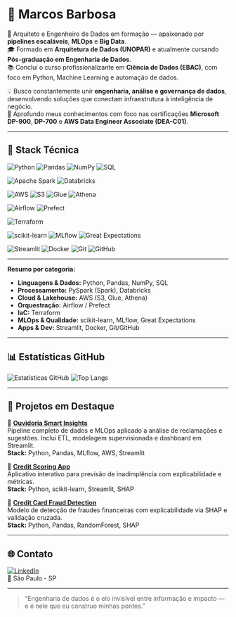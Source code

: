 # 👋 Marcos Barbosa  

🎯 Arquiteto e Engenheiro de Dados em formação — apaixonado por **pipelines escaláveis**, **MLOps** e **Big Data**.  
🎓 Formado em **Arquitetura de Dados (UNOPAR)** e atualmente cursando **Pós-graduação em Engenharia de Dados**.  
📚 Concluí o curso profissionalizante em **Ciência de Dados (EBAC)**, com foco em Python, Machine Learning e automação de dados.  

💡 Busco constantemente unir **engenharia, análise e governança de dados**, desenvolvendo soluções que conectam infraestrutura à inteligência de negócio.  
💼 Aprofundo meus conhecimentos com foco nas certificações **Microsoft DP-900**, **DP-700** e **AWS Data Engineer Associate (DEA-C01)**.

---

## 🧠 Stack Técnica

<!-- Core de dados -->
![Python](https://img.shields.io/badge/Python-3776AB?logo=python&logoColor=white)
![Pandas](https://img.shields.io/badge/Pandas-150458?logo=pandas&logoColor=white)
![NumPy](https://img.shields.io/badge/NumPy-013243?logo=numpy&logoColor=white)
![SQL](https://img.shields.io/badge/SQL-336791?logo=postgresql&logoColor=white)

<!-- Processamento & Big Data -->
![Apache Spark](https://img.shields.io/badge/Apache_Spark-E25A1C?logo=apachespark&logoColor=white)
![Databricks](https://img.shields.io/badge/Databricks-FF3621?logo=databricks&logoColor=white)

<!-- Cloud & Lakehouse -->
![AWS](https://img.shields.io/badge/AWS-232F3E?logo=amazonaws&logoColor=white)
![S3](https://img.shields.io/badge/AWS%20S3-569A31?logo=amazons3&logoColor=white)
![Glue](https://img.shields.io/badge/AWS%20Glue-232F3E?logo=amazonaws&logoColor=white)
![Athena](https://img.shields.io/badge/AWS%20Athena-232F3E?logo=amazonaws&logoColor=white)

<!-- Orquestração -->
![Airflow](https://img.shields.io/badge/Apache_Airflow-017CEE?logo=apacheairflow&logoColor=white)
![Prefect](https://img.shields.io/badge/Prefect-0A1633?logo=prefect&logoColor=white)

<!-- IaC -->
![Terraform](https://img.shields.io/badge/Terraform-844FBA?logo=terraform&logoColor=white)

<!-- MLOps & Qualidade -->
![scikit-learn](https://img.shields.io/badge/scikit--learn-F7931E?logo=scikitlearn&logoColor=white)
![MLflow](https://img.shields.io/badge/MLflow-0194E2?logo=mlflow&logoColor=white)
![Great Expectations](https://img.shields.io/badge/Great%20Expectations-3B3B3B)

<!-- Apps & Dev -->
![Streamlit](https://img.shields.io/badge/Streamlit-FF4B4B?logo=streamlit&logoColor=white)
![Docker](https://img.shields.io/badge/Docker-2496ED?logo=docker&logoColor=white)
![Git](https://img.shields.io/badge/Git-F05032?logo=git&logoColor=white)
![GitHub](https://img.shields.io/badge/GitHub-181717?logo=github&logoColor=white)

---

**Resumo por categoria:**  
- **Linguagens & Dados:** Python, Pandas, NumPy, SQL  
- **Processamento:** PySpark (Spark), Databricks  
- **Cloud & Lakehouse:** AWS (S3, Glue, Athena)  
- **Orquestração:** Airflow / Prefect  
- **IaC:** Terraform  
- **MLOps & Qualidade:** scikit-learn, MLflow, Great Expectations  
- **Apps & Dev:** Streamlit, Docker, Git/GitHub  

---

## 📊 Estatísticas GitHub  

![Estatísticas GitHub](https://github-readme-stats.vercel.app/api?username=Barbo541&show_icons=true&theme=tokyonight)
![Top Langs](https://github-readme-stats.vercel.app/api/top-langs/?username=Barbo541&layout=compact&theme=tokyonight)

---

## 🚀 Projetos em Destaque  

🔹 [**Ouvidoria Smart Insights**](https://github.com/Barbo541/ouvidoria-smart-insights-like)  
Pipeline completo de dados e MLOps aplicado a análise de reclamações e sugestões. Inclui ETL, modelagem supervisionada e dashboard em Streamlit.  
**Stack:** Python, Pandas, MLflow, AWS, Streamlit  

🔹 [**Credit Scoring App**](https://github.com/Barbo541/credit-scoring-app-streamlit)  
Aplicativo interativo para previsão de inadimplência com explicabilidade e métricas.  
**Stack:** Python, scikit-learn, Streamlit, SHAP  

🔹 [**Credit Card Fraud Detection**](https://github.com/Barbo541/Credit-Card-Fraud-Detection)  
Modelo de detecção de fraudes financeiras com explicabilidade via SHAP e validação cruzada.  
**Stack:** Python, Pandas, RandomForest, SHAP  

---

## 🌐 Contato  

[![LinkedIn](https://img.shields.io/badge/LinkedIn-0077B5?logo=linkedin&logoColor=white)](https://www.linkedin.com/in/barbosa-data)  
📍 São Paulo - SP  

---

> “Engenharia de dados é o elo invisível entre informação e impacto — e é nele que eu construo minhas pontes.”

